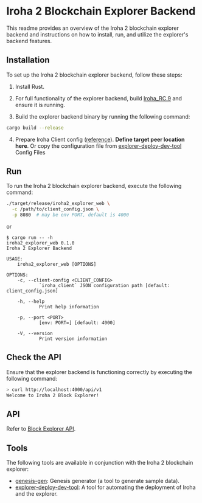 # Iroha 2 Blockchain Explorer Backend

This readme provides an overview of the Iroha 2 blockchain explorer backend and instructions on how to install, run, and utilize the explorer's backend features.

## Installation

To set up the Iroha 2 blockchain explorer backend, follow these steps:

1. Install Rust.
2. For full functionality of the explorer backend, build [Iroha_RC.9](https://github.com/hyperledger/iroha/tree/ea45b5053018acd48340024800786ff5a3d0904d) and ensure it is running.

3. Build the explorer backend binary by running the following command:

```bash
cargo build --release 
```

4. Prepare Iroha Client config ([reference](https://github.com/hyperledger/iroha/blob/ea45b5053018acd48340024800786ff5a3d0904d/docs/source/references/config.md)). **Define target peer location here**.
Or copy the configuration file from  [explorer-deploy-dev-tool](https://github.com/0x009922/explorer-deploy-dev-tool) Config Files

## Run

To run the Iroha 2 blockchain explorer backend, execute the following command:

```bash
./target/release/iroha2_explorer_web \
  -c /path/to/client_config.json \
  -p 8080  # may be env PORT, default is 4000
```

or


```
$ cargo run -- -h
iroha2_explorer_web 0.1.0
Iroha 2 Explorer Backend

USAGE:
    iroha2_explorer_web [OPTIONS]

OPTIONS:
    -c, --client-config <CLIENT_CONFIG>
            `iroha_client` JSON configuration path [default: client_config.json]

    -h, --help
            Print help information

    -p, --port <PORT>
            [env: PORT=] [default: 4000]

    -V, --version
            Print version information
```


## Check the API

Ensure that the explorer backend is functioning correctly by executing the following command:

```bash
> curl http://localhost:4000/api/v1
Welcome to Iroha 2 Block Explorer!
```

## API

Refer to [Block Explorer API](api.md).


## Tools

The following tools are available in conjunction with the Iroha 2 blockchain explorer:

- [genesis-gen](./tools/genesis-gen/README.md): Genesis generator (a tool to generate sample data).
- [explorer-deploy-dev-tool](https://github.com/0x009922/explorer-deploy-dev-tool): A tool for automating the deployment of Iroha and the explorer.


